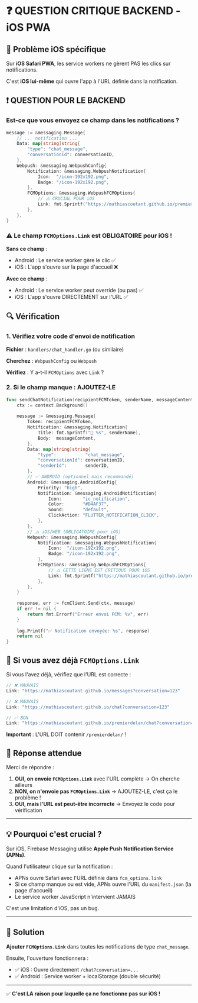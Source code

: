 # ❓ QUESTION CRITIQUE BACKEND - iOS PWA

## 🍎 Problème iOS spécifique

Sur **iOS Safari PWA**, les service workers ne gèrent PAS les clics sur notifications.

C'est **iOS lui-même** qui ouvre l'app à l'URL définie dans la notification.

## ❗ QUESTION POUR LE BACKEND

### Est-ce que vous envoyez ce champ dans les notifications ?

```go
message := &messaging.Message{
    // ... notification ...
    Data: map[string]string{
        "type": "chat_message",
        "conversationId": conversationID,
    },
    Webpush: &messaging.WebpushConfig{
        Notification: &messaging.WebpushNotification{
            Icon:  "/icon-192x192.png",
            Badge: "/icon-192x192.png",
        },
        FCMOptions: &messaging.WebpushFCMOptions{
            // ⚠️ CRUCIAL POUR iOS
            Link: fmt.Sprintf("https://mathiascoutant.github.io/premierdelan/chat?conversation=%s", conversationID),
        },
    },
}
```

### ⚠️ Le champ `FCMOptions.Link` est OBLIGATOIRE pour iOS !

**Sans ce champ** :
- Android : Le service worker gère le clic ✅
- iOS : L'app s'ouvre sur la page d'accueil ❌

**Avec ce champ** :
- Android : Le service worker peut override (ou pas) ✅
- iOS : L'app s'ouvre DIRECTEMENT sur l'URL ✅

## 🔍 Vérification

### 1. Vérifiez votre code d'envoi de notification

**Fichier** : `handlers/chat_handler.go` (ou similaire)

**Cherchez** : `WebpushConfig` ou `Webpush`

**Vérifiez** : Y a-t-il `FCMOptions` avec `Link` ?

### 2. Si le champ manque : AJOUTEZ-LE

```go
func sendChatNotification(recipientFCMToken, senderName, messageContent, conversationID string) error {
    ctx := context.Background()
    
    message := &messaging.Message{
        Token: recipientFCMToken,
        Notification: &messaging.Notification{
            Title: fmt.Sprintf("💬 %s", senderName),
            Body:  messageContent,
        },
        Data: map[string]string{
            "type":           "chat_message",
            "conversationId": conversationID,
            "senderId":       senderID,
        },
        // ✅ ANDROID (optionnel mais recommandé)
        Android: &messaging.AndroidConfig{
            Priority: "high",
            Notification: &messaging.AndroidNotification{
                Icon:        "ic_notification",
                Color:       "#D4AF37",
                Sound:       "default",
                ClickAction: "FLUTTER_NOTIFICATION_CLICK",
            },
        },
        // ⚠️ iOS/WEB (OBLIGATOIRE pour iOS)
        Webpush: &messaging.WebpushConfig{
            Notification: &messaging.WebpushNotification{
                Icon:  "/icon-192x192.png",
                Badge: "/icon-192x192.png",
            },
            FCMOptions: &messaging.WebpushFCMOptions{
                // ⚠️ CETTE LIGNE EST CRITIQUE POUR iOS
                Link: fmt.Sprintf("https://mathiascoutant.github.io/premierdelan/chat?conversation=%s", conversationID),
            },
        },
    }
    
    response, err := fcmClient.Send(ctx, message)
    if err != nil {
        return fmt.Errorf("Erreur envoi FCM: %v", err)
    }
    
    log.Printf("✅ Notification envoyée: %s", response)
    return nil
}
```

## 🎯 Si vous avez déjà `FCMOptions.Link`

Si vous l'avez déjà, vérifiez que l'URL est correcte :

```go
// ❌ MAUVAIS
Link: "https://mathiascoutant.github.io/messages?conversation=123"

// ❌ MAUVAIS
Link: "https://mathiascoutant.github.io/chat?conversation=123"

// ✅ BON
Link: "https://mathiascoutant.github.io/premierdelan/chat?conversation=123"
```

**Important** : L'URL DOIT contenir `/premierdelan/` !

## 📝 Réponse attendue

Merci de répondre :

1. **OUI, on envoie `FCMOptions.Link`** avec l'URL complète → On cherche ailleurs
2. **NON, on n'envoie pas `FCMOptions.Link`** → AJOUTEZ-LE, c'est ça le problème !
3. **OUI, mais l'URL est peut-être incorrecte** → Envoyez le code pour vérification

---

## 💡 Pourquoi c'est crucial ?

Sur iOS, Firebase Messaging utilise **Apple Push Notification Service (APNs)**.

Quand l'utilisateur clique sur la notification :
- APNs ouvre Safari avec l'URL définie dans `fcm_options.link`
- Si ce champ manque ou est vide, APNs ouvre l'URL du `manifest.json` (la page d'accueil)
- Le service worker JavaScript n'intervient JAMAIS

C'est une limitation d'iOS, pas un bug.

---

## 🚀 Solution

**Ajouter `FCMOptions.Link`** dans toutes les notifications de type `chat_message`.

Ensuite, l'ouverture fonctionnera :
- ✅ iOS : Ouvre directement `/chat?conversation=...`
- ✅ Android : Service worker + localStorage (double sécurité)

---

✅ **C'est LA raison pour laquelle ça ne fonctionne pas sur iOS !**

